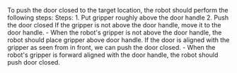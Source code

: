 To push the door closed to the target location, the robot should perform the following steps:
    Steps:  1. Put gripper roughly above the door handle  2. Push the door closed
    If the gripper is not above the door handle, move it to the door handle.
    - When the robot's gripper is not above the door handle, the robot should place gripper above door handle.
    If the door is aligned with the gripper as seen from in front, we can push the door closed.
    - When the robot's gripper is forward aligned with the door handle, the robot should push door closed.